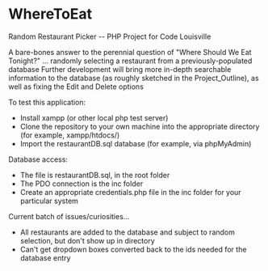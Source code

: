 # WhereToEat

Random Restaurant Picker -- PHP Project for Code Louisville

A bare-bones answer to the perennial question of "Where Should We Eat Tonight?" ... randomly selecting a restaurant from a previously-populated database
Further development will bring more in-depth searchable information to the database (as roughly sketched in the Project_Outline), as well as fixing the Edit and Delete options



To test this application:
*	Install xampp (or other local php test server)
*	Clone the repository to your own machine into the appropriate directory (for example, xampp/htdocs/)
*	Import the restaurantDB.sql database (for example, via phpMyAdmin)


Database access:
*	The file is restaurantDB.sql, in the root folder
*	The PDO connection is the inc folder
*	Create an appropriate credentials.php file in the inc folder for your particular system


Current batch of issues/curiosities...
*	All restaurants are added to the database and subject to random selection, but don't show up in directory
* Can't get dropdown boxes converted back to the ids needed for the database entry
